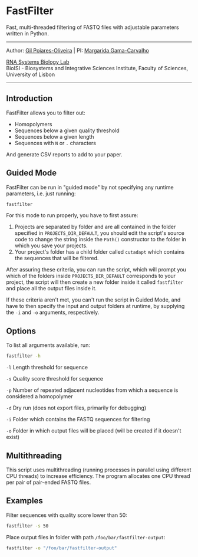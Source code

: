 # FastFilter

Fast, multi-threaded filtering of FASTQ files with adjustable parameters written in Python.

---

Author: [Gil Poiares-Oliveira](mailto:gpo@ciencias.ulisboa.pt) |
PI: [Margarida Gama-Carvalho](mailto:mhcarvalho@ciencias.ulisboa.pt)

[RNA Systems Biology Lab](https://rnasysbio.rd.ciencias.ulisboa.pt)\
BioISI - Biosystems and Integrative Sciences Institute, Faculty of Sciences, University of Lisbon

---

## Introduction

FastFilter allows you to filter out:
* Homopolymers
* Sequences below a given quality threshold
* Sequences below a given length
* Sequences with `N` or `.` characters

And generate CSV reports to add to your paper.

## Guided Mode

FastFilter can be run in "guided mode" by not specifying any runtime parameters,
i.e. just running:
```sh
fastfilter
```
For this mode to run properly, you have to first assure:
1. Projects are separated by folder and are all contained in the folder
   specified in `PROJECTS_DIR_DEFAULT`, you should edit the script's source code
   to change the string inside the `Path()` constructor to the folder in which
   you save your projects.
2. Your project's folder has a child folder called `cutadapt` which contains
   the sequences that will be filtered.

After assuring these criteria, you can run the script, which will prompt you
which of the folders inside `PROJECTS_DIR_DEFAULT` corresponds to your project,
the script will then create a new folder inside it called `fastfilter` and place
all the output files inside it.

If these criteria aren't met, you can't run the script in Guided Mode, and have
to then specify the input and output folders at runtime, by supplying the `-i`
and `-o` arguments, respectively.

## Options

To list all arguments available, run:
```sh
fastfilter -h
```

`-l` 	Length threshold for sequence

`-s`	Quality score threshold for sequence

`-p` 	Number of repeated adjacent nucleotides from which a sequence is
		considered a homopolymer

`-d`	Dry run (does not export files, primarily for debugging)

`-i` 	Folder which contains the FASTQ sequences for filtering

`-o` 	Folder in which output files will be placed (will be created if it
		doesn't exist)

## Multithreading

This script uses multithreading (running processes in parallel using different
CPU threads) to increase efficiency. The program allocates one CPU thread per
pair of pair-ended FASTQ files.

## Examples

Filter sequences with quality score lower than 50:
```sh
fastfilter -s 50
```

Place output files in folder with path `/foo/bar/fastfilter-output`:
```sh
fastfilter -o "/foo/bar/fastfilter-output"
```
